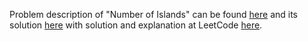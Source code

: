 Problem description of "Number of Islands" can be found [here](https://leetcode.com/problems/number-of-subsequences-that-satisfy-the-given-sum-condition/description/) and its solution [here](https://github.com/aurimas13/Solutions-To-Problems/blob/main/LeetCode/Python%20Solutions/Number%20of%20Subsequences%20That%20Satisfy%20the%20Given%20Sum%20Condition/number.py) with solution and explanation at LeetCode [here](https://leetcode.com/problems/number-of-subsequences-that-satisfy-the-given-sum-condition/solutions/3491563/python-solution-beat-94/).